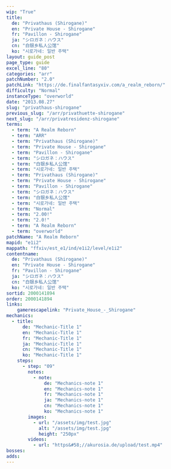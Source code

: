 ```yaml
---
wip: "True"
title:
  de: "Privathaus (Shirogane)"
  en: "Private House - Shirogane"
  fr: "Pavillon - Shirogane"
  ja: "シロガネ：ハウス"
  cn: "白银乡私人公馆"
  ko: "시로가네: 일반 주택"
layout: guide_post
page_type: guide
excel_line: "80"
categories: "arr"
patchNumber: "2.0"
patchLink: "https://de.finalfantasyxiv.com/a_realm_reborn/"
difficulty: "Normal"
instanceType: "overworld"
date: "2013.08.27"
slug: "privathaus-shirogane"
previous_slug: "/arr/privathuette-shirogane"
next_slug: "/arr/privatresidenz-shirogane"
terms:
  - term: "A Realm Reborn"
  - term: "ARR"
  - term: "Privathaus (Shirogane)"
  - term: "Private House - Shirogane"
  - term: "Pavillon - Shirogane"
  - term: "シロガネ：ハウス"
  - term: "白银乡私人公馆"
  - term: "시로가네: 일반 주택"
  - term: "Privathaus (Shirogane)"
  - term: "Private House - Shirogane"
  - term: "Pavillon - Shirogane"
  - term: "シロガネ：ハウス"
  - term: "白银乡私人公馆"
  - term: "시로가네: 일반 주택"
  - term: "Normal"
  - term: "2.00!"
  - term: "2.0!"
  - term: "A Realm Reborn"
  - term: "overworld"
patchName: "A Realm Reborn"
mapid: "e1i2"
mappath: "ffxiv/est_e1/ind/e1i2/level/e1i2"
contentname:
  de: "Privathaus (Shirogane)"
  en: "Private House - Shirogane"
  fr: "Pavillon - Shirogane"
  ja: "シロガネ：ハウス"
  cn: "白银乡私人公馆"
  ko: "시로가네: 일반 주택"
sortid: 2000141894
order: 2000141894
links:
    gamerescapelink: "Private_House_-_Shirogane"
mechanics:
  - title:
      de: "Mechanic-Title 1"
      en: "Mechanic-Title 1"
      fr: "Mechanic-Title 1"
      ja: "Mechanic-Title 1"
      cn: "Mechanic-Title 1"
      ko: "Mechanic-Title 1"
    steps:
      - step: "09"
        notes:
          - note:
              de: "Mechanics-note 1"
              en: "Mechanics-note 1"
              fr: "Mechanics-note 1"
              ja: "Mechanics-note 1"
              cn: "Mechanics-note 1"
              ko: "Mechanics-note 1"
        images:
          - url: "/assets/img/test.jpg"
            alt: "/assets/img/test.jpg"
            height: "250px"
        videos:
          - url: "https&#58;//akurosia.de/upload/test.mp4"
bosses:
adds:
---
```

